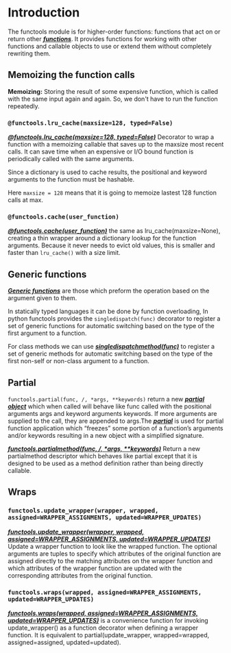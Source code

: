 # Introduction

The functools module is for higher-order functions: functions that act on or return other ***[functions](https://docs.python.org/3/tutorial/controlflow.html#defining-functions)***. It provides functions for working with other functions and callable objects to use or extend them without completely rewriting them.

## Memoizing the function calls

**Memoizing:** Storing the result of some expensive function, which is called with the same input again and again. So, we don't have to run the function repeatedly.  

### ```@functools.lru_cache(maxsize=128, typed=False)```

***[@functools.lru_cache(maxsize=128, typed=False)](https://docs.python.org/3/library/functools.html#functools.lru_cache)*** Decorator to wrap a function with a memoizing callable that saves up to the maxsize most recent calls. It can save time when an expensive or I/O bound function is periodically called with the same arguments.

Since a dictionary is used to cache results, the positional and keyword arguments to the function must be hashable.

Here ```maxsize = 128``` means that it is going to memoize lastest 128 function calls at max.

### ```@functools.cache(user_function)```

***[@functools.cache(user_function)](https://docs.python.org/3/library/functools.html#functools.cache)***  the same as lru_cache(maxsize=None), creating a thin wrapper around a dictionary lookup for the function arguments. Because it never needs to evict old values, this is smaller and faster than ```lru_cache()``` with a size limit.

## Generic functions

***[Generic functions](https://pymotw.com/3/functools/#generic-functions)*** are those which preform the operation based on the argument given to them.

In statically typed languages it can be done by function overloading, In python functools provides the ```singledispatch(func)``` decorator to register a set of generic functions for automatic switching based on the type of the first argument to a function.

For class methods we can use ***[singledispatchmethod(func)](https://docs.python.org/3/library/functools.html#functools.singledispatchmethod)*** to register a set of generic methods for automatic switching based on the type of the first non-self or non-class argument to a function.

## Partial

`functools.partial(func, /, *args, **keywords)` return a new ***[partial object](https://docs.python.org/3/library/functools.html#partial-objects)*** which when called will behave like func called with the positional arguments args and keyword arguments keywords. If more arguments are supplied to the call, they are appended to args.The ***[partial](https://docs.python.org/3/library/functools.html#functools.partial)*** is used for partial function application which “freezes” some portion of a function’s arguments and/or keywords resulting in a new object with a simplified signature.

***[functools.partialmethod(func, /, *args, **keywords)](https://docs.python.org/3/library/functools.html#functools.partialmethod)*** Return a new partialmethod descriptor which behaves like partial except that it is designed to be used as a method definition rather than being directly callable.

## Wraps

### `functools.update_wrapper(wrapper, wrapped, assigned=WRAPPER_ASSIGNMENTS, updated=WRAPPER_UPDATES)`

***[functools.update_wrapper(wrapper, wrapped, assigned=WRAPPER_ASSIGNMENTS, updated=WRAPPER_UPDATES)](https://docs.python.org/3/library/functools.html#functools.update_wrapper)*** Update a wrapper function to look like the wrapped function. The optional arguments are tuples to specify which attributes of the original function are assigned directly to the matching attributes on the wrapper function and which attributes of the wrapper function are updated with the corresponding attributes from the original function.

### `functools.wraps(wrapped, assigned=WRAPPER_ASSIGNMENTS, updated=WRAPPER_UPDATES)`

***[functools.wraps(wrapped, assigned=WRAPPER_ASSIGNMENTS, updated=WRAPPER_UPDATES)](https://docs.python.org/3/library/functools.html#functools.wraps)*** is a convenience function for invoking update_wrapper() as a function decorator when defining a wrapper function. It is equivalent to partial(update_wrapper, wrapped=wrapped, assigned=assigned, updated=updated).
